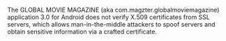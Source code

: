 The GLOBAL MOVIE MAGAZINE (aka com.magzter.globalmoviemagazine) application 3.0 for Android does not verify X.509 certificates from SSL servers, which allows man-in-the-middle attackers to spoof servers and obtain sensitive information via a crafted certificate.